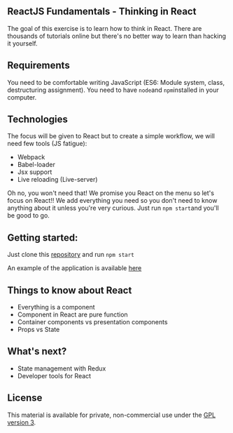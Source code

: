 ## ReactJS Fundamentals - Thinking in React

The goal of this exercise is to learn how to think in React. There are thousands of tutorials online but there's no better way to learn than hacking it yourself.

## Requirements
You need to be comfortable writing JavaScript (ES6: Module system, class, destructuring assignment).
You need to have `node`and `npm`installed in your computer.

## Technologies
The focus will be given to React but to create a simple workflow, we will need few tools (JS fatigue):
- Webpack
- Babel-loader
- Jsx support
- Live reloading (Live-server)

Oh no, you won't need that! We promise you React on the menu so let's focus on React!!
We add everything you need so you don't need to know anything about it unless you're very curious.
Just run `npm start`and you'll be good to go.

## Getting started:

Just clone this [repository](https://github.com/reactjs-academy/library.git) and run `npm start`

An example of the application is available [here](http://library.reactjs.academy/)


## Things to know about React

- Everything is a component
- Component in React are pure function
- Container components vs presentation components
- Props vs State

## What's next?

- State management with Redux
- Developer tools for React

## License

This material is available for private, non-commercial use under the [GPL version 3](http://www.gnu.org/licenses/gpl-3.0-standalone.html).
